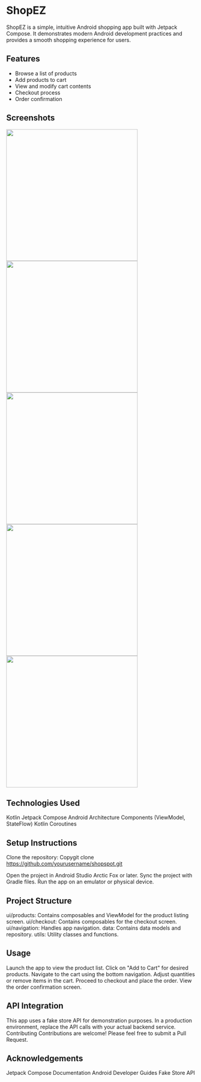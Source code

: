 # ShopEZ
ShopEZ is a simple, intuitive Android shopping app built with Jetpack Compose. It demonstrates modern Android development practices and provides a smooth shopping experience for users.

## Features

- Browse a list of products
- Add products to cart
- View and modify cart contents
- Checkout process
- Order confirmation

## Screenshots
<image src = "images/ScrrenShot_1.jpg" height = "350.px"> <image src = "images/ScreenShot_2.jpg" height = "350.px">
<image src = "images/ScreenShot_3.jpg" height = "350.px">
<image src = "images/ScreenShot_4.jpg" height = "350.px">
<image src = "images/ScreenShot_5.jpg" height = "350.px">

## Technologies Used

Kotlin
Jetpack Compose
Android Architecture Components (ViewModel, StateFlow)
Kotlin Coroutines

## Setup Instructions

Clone the repository:
Copygit clone https://github.com/yourusername/shopspot.git

Open the project in Android Studio Arctic Fox or later.
Sync the project with Gradle files.
Run the app on an emulator or physical device.

## Project Structure

ui/products: Contains composables and ViewModel for the product listing screen.
ui/checkout: Contains composables for the checkout screen.
ui/navigation: Handles app navigation.
data: Contains data models and repository.
utils: Utility classes and functions.

## Usage

Launch the app to view the product list.
Click on "Add to Cart" for desired products.
Navigate to the cart using the bottom navigation.
Adjust quantities or remove items in the cart.
Proceed to checkout and place the order.
View the order confirmation screen.

## API Integration
This app uses a fake store API for demonstration purposes. In a production environment, replace the API calls with your actual backend service.
Contributing
Contributions are welcome! Please feel free to submit a Pull Request.


## Acknowledgements

Jetpack Compose Documentation
Android Developer Guides
Fake Store API
